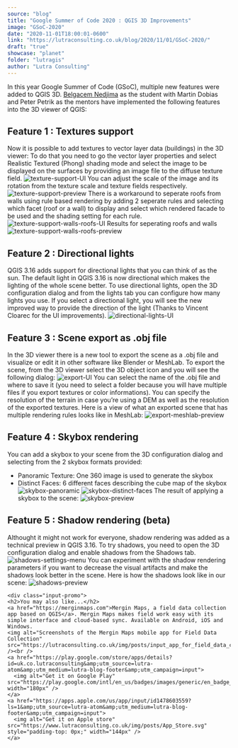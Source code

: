 ```yaml
---
source: "blog"
title: "Google Summer of Code 2020 : QGIS 3D Improvements"
image: "GSoC-2020"
date: "2020-11-01T18:00:01-0600"
link: "https://lutraconsulting.co.uk/blog/2020/11/01/GSoC-2020/"
draft: "true"
showcase: "planet"
folder: "lutragis"
author: "Lutra Consulting"
---
```


<p>In this year Google Summer of Code (GSoC), multiple new features were added to QGIS 3D. <a href="https://nedjimabelgacem.github.io/">Belgacem Nedjima</a> as the student with Martin Dobias and Peter Petrik as the mentors
have implemented the following features into the 3D viewer of QGIS:</p>

<h2 id="feature-1--textures-support">Feature 1 : Textures support</h2>
<p>Now it is possible to add textures to vector layer data (buildings) in the 3D viewer:
To do that you need to go the vector layer properties and select Realistic Textured (Phong) shading mode and select the image to be displayed on the surfaces by providing an image file to the diffuse texture field.
<img alt="texture-support-UI" src="https://www.lutraconsulting.co.uk/img/posts/gsoc-2020/texture-support-1.jpeg" />
You can adjust the scale of the image and its rotation from the texture scale and texture fields respectively.
<img alt="texture-support-preview" src="https://www.lutraconsulting.co.uk/img/posts/gsoc-2020/texture-support-2.jpeg" />
There is a workaround to seperate roofs from walls using rule based rendering by adding 2 seperate rules and selecting which facet (roof or a wall) to display and select which rendered facade to be used and the shading setting for each rule.
<img alt="texture-support-walls-roofs-UI" src="https://www.lutraconsulting.co.uk/img/posts/gsoc-2020/texture-support-5.jpeg" />
Results for seperating roofs and walls
<img alt="texture-support-walls-roofs-preview" src="https://www.lutraconsulting.co.uk/img/posts/gsoc-2020/texture-support-3.jpeg" /></p>

<h2 id="feature-2--directional-lights">Feature 2 : Directional lights</h2>
<p>QGIS 3.16 adds support for directional lights that you can think of as the sun. The default light in QGIS 3.16 is now directional which makes the lighting of the whole scene better.
To use directional lights, open the 3D configuration dialog and from the lights tab you can configure how many lights you use.
If you select a directional light, you will see the new improved way to provide the direction of the light (Thanks to Vincent Cloarec for the UI improvements).
<img alt="directional-lights-UI" src="https://www.lutraconsulting.co.uk/img/posts/gsoc-2020/directional-lights.jpeg" /></p>

<h2 id="feature-3--scene-export-as-obj-file">Feature 3 : Scene export as .obj file</h2>
<p>In the 3D viewer there is a new tool to export the scene as a .obj file and visualize or edit it in other software like Blender or MeshLab. To export the scene, from the 3D viewer select the 3D object icon and you will see the following dialog:
<img alt="export-UI" src="https://www.lutraconsulting.co.uk/img/posts/gsoc-2020/export-feature.jpeg" />
You can select the name of the .obj file and where to save it (you need to select a folder because you will have multiple files if you export textures or color informations). You can specify the resolution of the terrain in case you’re using a DEM as well as the resolution of the exported textures.
Here is a view of what an exported scene that has multiple rendering rules looks like in MeshLab:
<img alt="export-meshlab-preview" src="https://www.lutraconsulting.co.uk/img/posts/gsoc-2020/export-feature-2.jpeg" /></p>

<h2 id="feature-4--skybox-rendering">Feature 4 : Skybox rendering</h2>
<p>You can add a skybox to your scene from the 3D configuration dialog and selecting from the 2 skybox formats provided:</p>
<ul>
  <li>Panoramic Texture: One 360 image is used to generate the skybox</li>
  <li>Distinct Faces: 6 different faces describing the cube map of the skybox
<img alt="skybox-panoramic" src="https://www.lutraconsulting.co.uk/img/posts/gsoc-2020/sky-box-feature.jpeg" />
<img alt="skybox-distinct-faces" src="https://www.lutraconsulting.co.uk/img/posts/gsoc-2020/sky-box-feature-3.jpeg" />
The result of applying a skybox to the scene:
<img alt="skybox-preview" src="https://www.lutraconsulting.co.uk/img/posts/gsoc-2020/sky-box-feature-2.jpeg" /></li>
</ul>

<h2 id="feature-5--shadow-rendering-beta">Feature 5 : Shadow rendering (beta)</h2>
<p>Althought it might not work for everyone, shadow rendering was added as a technical preview in QGIS 3.16.
To try shadows, you need to open the 3D configuration dialog and enable shadows from the Shadows tab.
<img alt="shadows-settings-menu" src="https://www.lutraconsulting.co.uk/img/posts/gsoc-2020/shadows-feature.jpeg" />
You can experiment with the shadow rendering parameters if you want to decrease the visual artifacts and make the shadows look better in the scene.
Here is how the shadows look like in our scene:
<img alt="shadows-preview" src="https://www.lutraconsulting.co.uk/img/posts/gsoc-2020/shadows-feature-2.jpeg" /></p>

    <div class="input-promo">
    <h2>You may also like...</h2>
    <a href="https://merginmaps.com">Mergin Maps, a field data collection app based on QGIS</a>. Mergin Maps makes field work easy with its simple interface and cloud-based sync. Available on Android, iOS and Windows.
    <img alt="Screenshots of the Mergin Maps mobile app for Field Data Collection" src="https://lutraconsulting.co.uk/img/posts/input_app_for_field_data_collection.jpg" /><br />
    <a href="https://play.google.com/store/apps/details?id=uk.co.lutraconsulting&amp;utm_source=lutra-atom&amp;utm_medium=lutra-blog-footer&amp;utm_campaign=input">
      <img alt="Get it on Google Play" src="https://play.google.com/intl/en_us/badges/images/generic/en_badge_web_generic.png" width="180px" />
    </a>
    <a href="https://apps.apple.com/us/app/input/id1478603559?ls=1&amp;utm_source=lutra-atom&amp;utm_medium=lutra-blog-footer&amp;utm_campaign=input">
      <img alt="Get it on Apple store" src="https://www.lutraconsulting.co.uk/img/posts/App_Store.svg" style="padding-top: 0px;" width="144px" />
    </a>
  </div>
